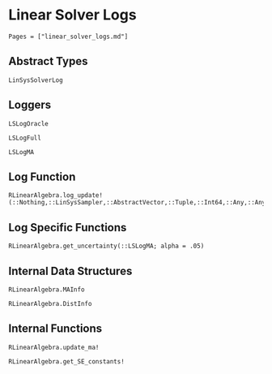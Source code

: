 # Linear Solver Logs

```@contents
Pages = ["linear_solver_logs.md"]
```


## Abstract Types

```@docs
LinSysSolverLog
```

## Loggers

```@docs
LSLogOracle

LSLogFull

LSLogMA
```

## Log Function

```@docs
RLinearAlgebra.log_update!(::Nothing,::LinSysSampler,::AbstractVector,::Tuple,::Int64,::Any,::Any)
```

## Log Specific Functions

```@docs
RLinearAlgebra.get_uncertainty(::LSLogMA; alpha = .05)
```

## Internal Data Structures

```@docs
RLinearAlgebra.MAInfo

RLinearAlgebra.DistInfo
```

## Internal Functions
```@docs
RLinearAlgebra.update_ma!

RLinearAlgebra.get_SE_constants!
```
